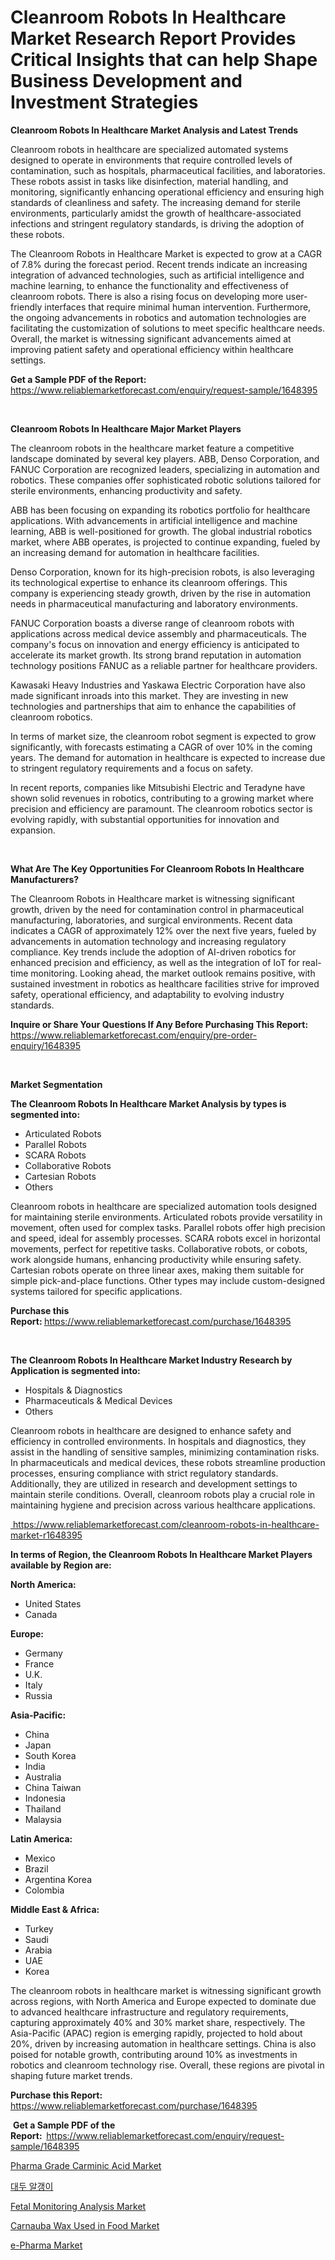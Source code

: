<p><h1>Cleanroom Robots In Healthcare Market Research Report Provides Critical Insights that can help Shape Business Development and Investment Strategies</h1></p><p><strong>Cleanroom Robots In Healthcare Market Analysis and Latest Trends</strong></p>
<p><p>Cleanroom robots in healthcare are specialized automated systems designed to operate in environments that require controlled levels of contamination, such as hospitals, pharmaceutical facilities, and laboratories. These robots assist in tasks like disinfection, material handling, and monitoring, significantly enhancing operational efficiency and ensuring high standards of cleanliness and safety. The increasing demand for sterile environments, particularly amidst the growth of healthcare-associated infections and stringent regulatory standards, is driving the adoption of these robots.</p><p>The Cleanroom Robots in Healthcare Market is expected to grow at a CAGR of 7.8% during the forecast period. Recent trends indicate an increasing integration of advanced technologies, such as artificial intelligence and machine learning, to enhance the functionality and effectiveness of cleanroom robots. There is also a rising focus on developing more user-friendly interfaces that require minimal human intervention. Furthermore, the ongoing advancements in robotics and automation technologies are facilitating the customization of solutions to meet specific healthcare needs. Overall, the market is witnessing significant advancements aimed at improving patient safety and operational efficiency within healthcare settings.</p></p>
<p><strong>Get a Sample PDF of the Report:&nbsp;</strong> <a href="https://www.reliablemarketforecast.com/enquiry/request-sample/1648395?utm_campaign=1125&utm_medium=2&utm_source=Github&utm_content=ia&utm_term=15102024&utm_id=cleanroom-robots-in-healthcare">https://www.reliablemarketforecast.com/enquiry/request-sample/1648395</a></p>
<p>&nbsp;</p>
<p><strong>Cleanroom Robots In Healthcare Major Market Players</strong></p>
<p><p>The cleanroom robots in the healthcare market feature a competitive landscape dominated by several key players. ABB, Denso Corporation, and FANUC Corporation are recognized leaders, specializing in automation and robotics. These companies offer sophisticated robotic solutions tailored for sterile environments, enhancing productivity and safety.</p><p>ABB has been focusing on expanding its robotics portfolio for healthcare applications. With advancements in artificial intelligence and machine learning, ABB is well-positioned for growth. The global industrial robotics market, where ABB operates, is projected to continue expanding, fueled by an increasing demand for automation in healthcare facilities.</p><p>Denso Corporation, known for its high-precision robots, is also leveraging its technological expertise to enhance its cleanroom offerings. This company is experiencing steady growth, driven by the rise in automation needs in pharmaceutical manufacturing and laboratory environments.</p><p>FANUC Corporation boasts a diverse range of cleanroom robots with applications across medical device assembly and pharmaceuticals. The company's focus on innovation and energy efficiency is anticipated to accelerate its market growth. Its strong brand reputation in automation technology positions FANUC as a reliable partner for healthcare providers.</p><p>Kawasaki Heavy Industries and Yaskawa Electric Corporation have also made significant inroads into this market. They are investing in new technologies and partnerships that aim to enhance the capabilities of cleanroom robotics.</p><p>In terms of market size, the cleanroom robot segment is expected to grow significantly, with forecasts estimating a CAGR of over 10% in the coming years. The demand for automation in healthcare is expected to increase due to stringent regulatory requirements and a focus on safety.</p><p>In recent reports, companies like Mitsubishi Electric and Teradyne have shown solid revenues in robotics, contributing to a growing market where precision and efficiency are paramount. The cleanroom robotics sector is evolving rapidly, with substantial opportunities for innovation and expansion.</p></p>
<p>&nbsp;</p>
<p><strong>What Are The Key Opportunities For Cleanroom Robots In Healthcare Manufacturers?</strong></p>
<p><p>The Cleanroom Robots in Healthcare market is witnessing significant growth, driven by the need for contamination control in pharmaceutical manufacturing, laboratories, and surgical environments. Recent data indicates a CAGR of approximately 12% over the next five years, fueled by advancements in automation technology and increasing regulatory compliance. Key trends include the adoption of AI-driven robotics for enhanced precision and efficiency, as well as the integration of IoT for real-time monitoring. Looking ahead, the market outlook remains positive, with sustained investment in robotics as healthcare facilities strive for improved safety, operational efficiency, and adaptability to evolving industry standards.</p></p>
<p><strong>Inquire or Share Your Questions If Any Before Purchasing This Report:</strong> <a href="https://www.reliablemarketforecast.com/enquiry/pre-order-enquiry/1648395?utm_campaign=1125&utm_medium=2&utm_source=Github&utm_content=ia&utm_term=15102024&utm_id=cleanroom-robots-in-healthcare">https://www.reliablemarketforecast.com/enquiry/pre-order-enquiry/1648395</a></p>
<p>&nbsp;</p>
<p><strong>Market Segmentation</strong></p>
<p><strong>The Cleanroom Robots In Healthcare Market Analysis by types is segmented into:</strong></p>
<p><ul><li>Articulated Robots</li><li>Parallel Robots</li><li>SCARA Robots</li><li>Collaborative Robots</li><li>Cartesian Robots</li><li>Others</li></ul></p>
<p><p>Cleanroom robots in healthcare are specialized automation tools designed for maintaining sterile environments. Articulated robots provide versatility in movement, often used for complex tasks. Parallel robots offer high precision and speed, ideal for assembly processes. SCARA robots excel in horizontal movements, perfect for repetitive tasks. Collaborative robots, or cobots, work alongside humans, enhancing productivity while ensuring safety. Cartesian robots operate on three linear axes, making them suitable for simple pick-and-place functions. Other types may include custom-designed systems tailored for specific applications.</p></p>
<p><strong>Purchase this Report:&nbsp;</strong><a href="https://www.reliablemarketforecast.com/purchase/1648395?utm_campaign=1125&utm_medium=2&utm_source=Github&utm_content=ia&utm_term=15102024&utm_id=cleanroom-robots-in-healthcare">https://www.reliablemarketforecast.com/purchase/1648395</a></p>
<p>&nbsp;</p>
<p><strong>The Cleanroom Robots In Healthcare Market Industry Research by Application is segmented into:</strong></p>
<p><ul><li>Hospitals & Diagnostics</li><li>Pharmaceuticals & Medical Devices</li><li>Others</li></ul></p>
<p><p>Cleanroom robots in healthcare are designed to enhance safety and efficiency in controlled environments. In hospitals and diagnostics, they assist in the handling of sensitive samples, minimizing contamination risks. In pharmaceuticals and medical devices, these robots streamline production processes, ensuring compliance with strict regulatory standards. Additionally, they are utilized in research and development settings to maintain sterile conditions. Overall, cleanroom robots play a crucial role in maintaining hygiene and precision across various healthcare applications.</p></p>
<p><a href="https://www.reliablemarketforecast.com/cleanroom-robots-in-healthcare-market-r1648395?utm_campaign=1125&utm_medium=2&utm_source=Github&utm_content=ia&utm_term=15102024&utm_id=cleanroom-robots-in-healthcare">&nbsp;https://www.reliablemarketforecast.com/cleanroom-robots-in-healthcare-market-r1648395</a></p>
<p><strong>In terms of Region, the Cleanroom Robots In Healthcare Market Players available by Region are:</strong></p>
<p>
    <p> <strong> North America: </strong>
        <ul>
            <li>United States</li>
            <li>Canada</li>
        </ul>
        </p> 
    <p> <strong> Europe: </strong>
        <ul>
            <li>Germany</li>
            <li>France</li>
            <li>U.K.</li>
            <li>Italy</li>
            <li>Russia</li>
        </ul>
        </p> 
    <p> <strong> Asia-Pacific: </strong>
        <ul>
            <li>China</li>
            <li>Japan</li>
            <li>South Korea</li>
            <li>India</li>
            <li>Australia</li>
            <li>China Taiwan</li>
            <li>Indonesia</li>
            <li>Thailand</li>
            <li>Malaysia</li>
        </ul>
        </p> 
    <p> <strong> Latin America: </strong>
        <ul>
            <li>Mexico</li>
            <li>Brazil</li>
            <li>Argentina Korea</li>
            <li>Colombia</li>
        </ul>
        </p> 
    <p> <strong> Middle East & Africa: </strong>
        <ul>
            <li>Turkey</li>
            <li>Saudi</li>
            <li>Arabia</li>
            <li>UAE</li>
            <li>Korea</li>
        </ul>
    </p>
    </p>
<p><p>The cleanroom robots in healthcare market is witnessing significant growth across regions, with North America and Europe expected to dominate due to advanced healthcare infrastructure and regulatory requirements, capturing approximately 40% and 30% market share, respectively. The Asia-Pacific (APAC) region is emerging rapidly, projected to hold about 20%, driven by increasing automation in healthcare settings. China is also poised for notable growth, contributing around 10% as investments in robotics and cleanroom technology rise. Overall, these regions are pivotal in shaping future market trends.</p></p>
<p><strong>Purchase this Report: </strong><a href="https://www.reliablemarketforecast.com/purchase/1648395?utm_campaign=1125&utm_medium=2&utm_source=Github&utm_content=ia&utm_term=15102024&utm_id=cleanroom-robots-in-healthcare">https://www.reliablemarketforecast.com/purchase/1648395</a></p>
<p>&nbsp;<strong>Get a Sample PDF of the Report:&nbsp;&nbsp;</strong><a href="https://www.reliablemarketforecast.com/enquiry/request-sample/1648395?utm_campaign=1125&utm_medium=2&utm_source=Github&utm_content=ia&utm_term=15102024&utm_id=cleanroom-robots-in-healthcare">https://www.reliablemarketforecast.com/enquiry/request-sample/1648395</a></p>
<p><strong></strong></p>
<p><p><a href="https://github.com/ibbiechinotit/Market-Research-Report-List-1/blob/main/pharma-grade-carminic-acid-market.md?utm_campaign=1125&utm_medium=2&utm_source=Github&utm_content=ia&utm_term=15102024&utm_id=cleanroom-robots-in-healthcare">Pharma Grade Carminic Acid Market</a></p><p><a href="https://github.com/laholand/Market-Research-Report-List-6/blob/main/980307518062.md?utm_campaign=1125&utm_medium=2&utm_source=Github&utm_content=ia&utm_term=15102024&utm_id=cleanroom-robots-in-healthcare">대두 알갱이</a></p><p><a href="https://www.linkedin.com/pulse/in-depth-analysis-global-fetal-monitoring-market-scope-its-uw8ce?utm_campaign=1125&utm_medium=2&utm_source=Github&utm_content=ia&utm_term=15102024&utm_id=cleanroom-robots-in-healthcare">Fetal Monitoring Analysis Market</a></p><p><a href="https://github.com/ritchieduld0/Market-Research-Report-List-1/blob/main/carnauba-wax-used-in-food-market.md?utm_campaign=1125&utm_medium=2&utm_source=Github&utm_content=ia&utm_term=15102024&utm_id=cleanroom-robots-in-healthcare">Carnauba Wax Used in Food Market</a></p><p><a href="https://www.linkedin.com/pulse/comprehensive-e-pharma-market-report-segmentation-type-application-bzcje?trk=public_post_embed_feed-article-content&utm_campaign=1125&utm_medium=2&utm_source=Github&utm_content=ia&utm_term=15102024&utm_id=cleanroom-robots-in-healthcare">e-Pharma Market</a></p></p>
